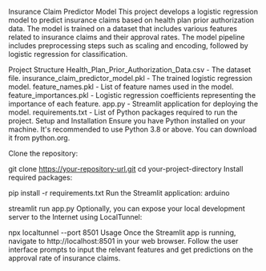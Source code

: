 Insurance Claim Predictor Model
This project develops a logistic regression model to predict insurance claims based on health plan prior authorization data. The model is trained on a dataset that includes various features related to insurance claims and their approval rates. The model pipeline includes preprocessing steps such as scaling and encoding, followed by logistic regression for classification.

Project Structure
Health_Plan_Prior_Authorization_Data.csv - The dataset file.
insurance_claim_predictor_model.pkl - The trained logistic regression model.
feature_names.pkl - List of feature names used in the model.
feature_importances.pkl - Logistic regression coefficients representing the importance of each feature.
app.py - Streamlit application for deploying the model.
requirements.txt - List of Python packages required to run the project.
Setup and Installation
Ensure you have Python installed on your machine. It's recommended to use Python 3.8 or above. You can download it from python.org.

Clone the repository:

git clone https://your-repository-url.git
cd your-project-directory
Install required packages:

pip install -r requirements.txt
Run the Streamlit application:
arduino

streamlit run app.py
Optionally, you can expose your local development server to the Internet using LocalTunnel:

npx localtunnel --port 8501
Usage
Once the Streamlit app is running, navigate to http://localhost:8501 in your web browser. Follow the user interface prompts to input the relevant features and get predictions on the approval rate of insurance claims.
